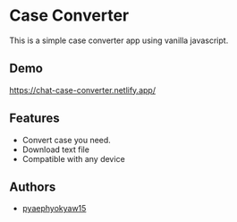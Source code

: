 
# Case Converter

This is a simple case converter app using vanilla javascript.


## Demo

https://chat-case-converter.netlify.app/

  
## Features

- Convert case you need.
- Download text file
- Compatible with any device


  
## Authors

- [pyaephyokyaw15](https://github.com/pyaephyokyaw15)

  
